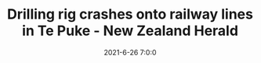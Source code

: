 ---
"title": "Drilling rig crashes onto railway lines in Te Puke - New Zealand Herald"
"date": "2021-6-26 7:0:0"
"feed_name": "GOOGLENEWSDRILLING"
"feed_website": "https://news.google.com/search?q=drilling%2Bincident&hl=en-US&gl=US&ceid=US:en"
"feed_rss": "https://news.google.com/rss/search?q=drilling%2Bincident&hl=en-US&gl=US&ceid=US:en"
"link": "https://www.nzherald.co.nz/nz/drilling-rig-crashes-onto-railway-lines-in-te-puke/THYVLLV772OHHKAEZHBW4SWIQQ/"
"file": "_posts/2021-1-1-7c75c1a2d44ba5462278918fbadaf92a19040c20.md"
"accident": "1"
"drilling": "0"
---